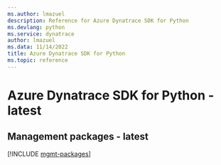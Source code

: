 ```yaml
---
ms.author: lmazuel
description: Reference for Azure Dynatrace SDK for Python
ms.devlang: python
ms.service: dynatrace
author: lmazuel
ms.data: 11/14/2022
title: Azure Dynatrace SDK for Python
ms.topic: reference
---
```

# Azure Dynatrace SDK for Python - latest

## Management packages - latest
[!INCLUDE [mgmt-packages](dynatrace-mgmt-index.md)]